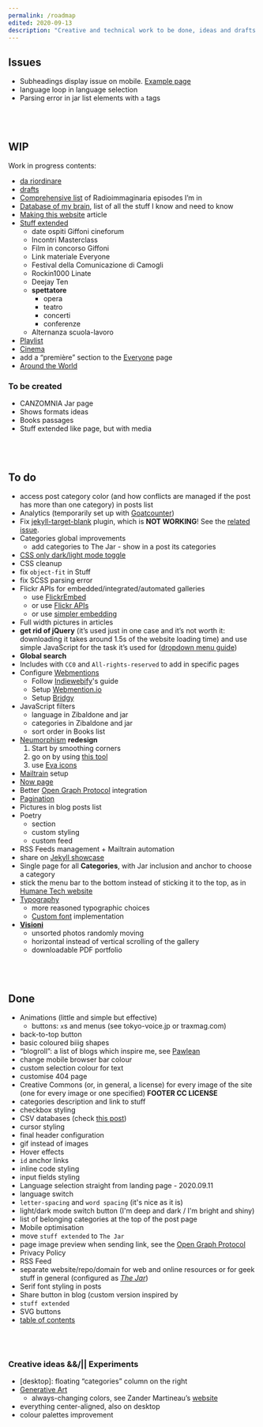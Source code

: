 ```yaml
---
permalink: /roadmap
edited: 2020-09-13
description: "Creative and technical work to be done, ideas and drafts progress tracking on this website"
---
```

## Issues

- Subheadings display issue on mobile. [Example page](https://tommi.space/server-setup#nextcloud-configuration)
- language loop in language selection
- Parsing error in jar list elements with `a` tags

<br>
<br>

## WIP

Work in progress contents:

- [da riordinare](/riordinare/)
- [drafts](./_drafts)
- [Comprehensive list](./pages/radioimmaginaria-database.md) of Radioimmaginaria episodes I’m in
- [Database of my brain](./_jar/2020-06-04-brain-database.md), list of all the stuff I know and need to know
- [Making this website](./_posts/2020-04-18-Making-this-website.md) article
- [Stuff extended](./pages/stuff-extended-it)
    - date ospiti Giffoni cineforum
    - Incontri Masterclass
    - Film in concorso Giffoni
    - Link materiale Everyone
    - Festival della Comunicazione di Camogli
    - Rockin1000 Linate
    - Deejay Ten
    - **spettatore**
        - opera
        - teatro
        - concerti
        - conferenze
    - Alternanza scuola-lavoro
- [Playlist](./_jar/2020-07-17-Playlist.md)
- [Cinema](./_jar/2020-07-10-Cinema.md)
- add a “première” section to the [Everyone](./everyone) page
- [Around the World](./_jar/2020-07-20-Around-the-world.md)

### To be created

- CANZOMNIA Jar page
- Shows formats ideas
- Books passages
- Stuff extended like page, but with media

<br>
<br>

## To do

- access post category color (and how conflicts are managed if the post has more than one category) in posts list
- Analytics (temporarily set up with [Goatcounter](https://goatcounter.com))
- Fix [jekyll-target-blank](https://github.com/keithmifsud/jekyll-target-blank) plugin, which is **NOT WORKING**! See the [related issue](https://github.com/keithmifsud/jekyll-target-blank/issues/51).
- Categories global improvements
    - add categories to The Jar
    - show in a post its categories
- [CSS only dark/light mode toggle](https://youtu.be/b4FBTr5pSgw)
- CSS cleanup
- fix `object-fit` in Stuff
- fix SCSS parsing error
- Flickr APIs for embedded/integrated/automated galleries
    - use [FlickrEmbed](https://flickrembed.com/)
    - or use [Flickr APIs](https://www.flickr.com/services/api/)
    - or use [simpler embedding](https://help.flickr.com/en_us/share-or-embed-flickr-photos-or-albums-rJBx6mjyX)
- Full width pictures in articles
- **get rid of jQuery** (it’s used just in one case and it’s not worth it: downloading it takes around 1.5s of the website loading time) and use simple JavaScript for the task it’s used for ([dropdown menu guide](https://www.w3schools.com/howto/howto_js_dropdown.asp))
- **Global search**
- Includes with `CC0` and `All-rights-reserved` to add in specific pages
- Configure [Webmentions](https://indieweb.org/Webmention)
    - Follow [Indiewebify](https://indiewebify.me/send-webmentions/)'s guide
    - Setup [Webmention.io](https://webmention.io/)
    - Setup [Bridgy](https://brid.gy/)
- JavaScript filters
    - language in Zibaldone and jar
    - categories in Zibaldone and jar
    - sort order in Books list
- [Neumorphism](https://uxdesign.cc/neumorphism-in-user-interfaces-b47cef3bf3a6) **redesign**
    1. Start by smoothing corners
    1. go on by using [this tool](https://neumorphism.io/)
    3. use [Eva icons](https://jekyllrb.com/docs/pagination/)
- [Mailtrain](https://mailtrain.org/) setup
- [Now page](https://sivers.org/now)
- Better [Open Graph Protocol](https://ogp.me/) integration
- [Pagination](https://jekyllrb.com/docs/pagination/)
- Pictures in blog posts list
- Poetry
    - section
    - custom styling
    - custom feed
- RSS Feeds management + Mailtrain automation
- share on [Jekyll showcase](https://github.com/planetjekyll/showcase)
- Single page for all **Categories**, with Jar inclusion and anchor to choose a category
- stick the menu bar to the bottom instead of sticking it to the top, as in [Humane Tech website](https://humanetech.com)
- [Typography](https://xplosionmind.tk/typography)
    - more reasoned typographic choices
    - [Custom font](https://tommi.space/Typography#Custom-font) implementation
- [**Visioni**](/visioni)
    - unsorted photos randomly moving
    - horizontal instead of vertical scrolling of the gallery
    - downloadable PDF portfolio

<br>
<br>

## Done

- Animations (little and simple but effective)
    - buttons: `x`s and menus (see tokyo-voice.jp or traxmag.com)
- back-to-top button
- basic coloured biiig shapes
- “blogroll”: a list of blogs which inspire me, see [Pawlean](https://pawlean.com/blogroll)
- change mobile browser bar colour
- custom selection colour for text
- customise 404 page
- Creative Commons (or, in general, a license) for every image of the site (one for every image or one specified) **FOOTER CC LICENSE**
- categories description and link to stuff
- checkbox styling
- CSV databases (check [this post](https://jekyllrb.com/tutorials/csv-to-table/))
- cursor styling
- final header configuration
- gif instead of images 
- Hover effects
- `id` anchor links
- inline code styling
- input fields styling
- Language selection straight from landing page - 2020.09.11
- language switch
- `letter-spacing` and `word spacing` (it's nice as it is)
- light/dark mode switch button (I'm deep and dark / I'm bright and shiny)
- list of belonging categories at the top of the post page
- Mobile optimisation
- move `stuff extended` to `The Jar`
- page image preview when sending link, see the [Open Graph Protocol](https://ogp.me/)
- Privacy Policy
- RSS Feed
- separate website/repo/domain for web and online resources or for geek stuff in general (configured as _[The Jar](https://xplosionmind.tk/jar)_)
- Serif font styling in posts
- Share button in blog (custom version inspired by 
- `stuff extended`
- SVG buttons
- [table of contents](https://github.com/allejo/jekyll-toc)

<br>
<br>

### Creative ideas &&/|| Experiments

- [desktop]: floating “categories” column on the right
- [Generative Art](http://tholman.com/post/generative-art-speedrun/)
    - always-changing colors, see Zander Martineau’s [website](https://zander.wtf/)
- everything center-aligned, also on desktop
- colour palettes improvement
